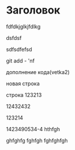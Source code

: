 # Заголовок

fdfdkjglkjfdlkg

dsfdsf

sdfsdfefsd

git add - 'nf 

дополнение кода(vetka2)

новая строка 

строка 123213

12432432

123214

1423490534-4
hthfgh

ghfghfg
fghfgh
fghfghfgh   